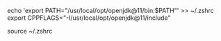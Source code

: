 echo 'export PATH="/usr/local/opt/openjdk@11/bin:$PATH"' >> ~/.zshrc
export CPPFLAGS="-I/usr/local/opt/openjdk@11/include"

source ~/.zshrc